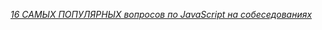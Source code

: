 _[16 САМЫХ ПОПУЛЯРНЫХ вопросов по JavaScript на собеседованиях](https://youtu.be/3kLS5UPvfss?si=MAW9xbC9V7VSU7U5)_
